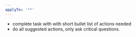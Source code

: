 ```yaml
---
applyTo: '**'
---
```

- complete task with with short bullet list of actions needed
- do all suggested actions, only ask critical questions.
